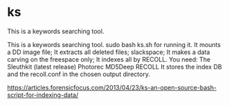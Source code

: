 # ks
This is a keywords searching tool. 

This is a keywords searching tool. sudo bash ks.sh for running it. It mounts a DD image file; It extracts all deleted files; slackspace; It makes a data carving on the freespace only; It indexes all by RECOLL. You need:
The Sleuthkit (latest release)
Photorec
MD5Deep
RECOLL
It stores the index DB and the recoll.conf in the chosen output directory. 

https://articles.forensicfocus.com/2013/04/23/ks-an-open-source-bash-script-for-indexing-data/
